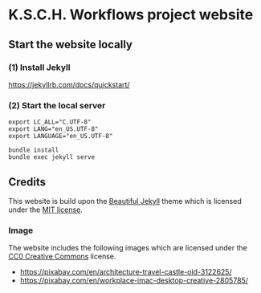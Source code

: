 
# K.S.C.H. Workflows project website

## Start the website locally

### (1) Install Jekyll

https://jekyllrb.com/docs/quickstart/

### (2) Start the local server
```
export LC_ALL="C.UTF-8"
export LANG="en_US.UTF-8"
export LANGUAGE="en_US.UTF-8"

bundle install
bundle exec jekyll serve
```

## Credits

This website is build upon the [Beautiful Jekyll](https://github.com/daattali/beautiful-jekyll#readme) theme which is licensed under the [MIT license](https://github.com/daattali/beautiful-jekyll/blob/master/LICENSE).

### Image
The website includes the following images which are licensed under the [CC0 Creative Commons]() license.

- https://pixabay.com/en/architecture-travel-castle-old-3122625/
- https://pixabay.com/en/workplace-imac-desktop-creative-2805785/
